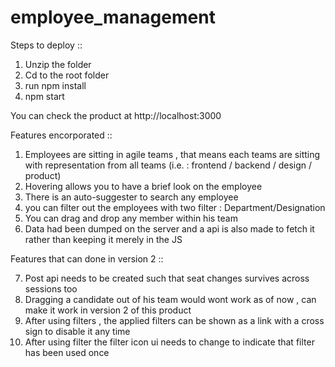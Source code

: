 # employee_management

Steps to deploy ::

1) Unzip the folder 
2) Cd to the root folder
3) run npm install
4) npm start

You can check the product at http://localhost:3000


Features encorporated ::

1) Employees are sitting in agile teams , that means each teams are sitting with representation from all teams (i.e. : frontend / backend / design / product)
2) Hovering allows you to have a brief look on the employee
3) There is an auto-suggester to search any employee
4) you can filter out the employees with two filter : Department/Designation
5) You can drag and drop any member within his team 
6) Data had been dumped on the server and a api is also made to fetch it rather than keeping it merely in the JS

Features that can done in version 2 ::


7) Post api needs to be created such that seat changes survives across sessions too 
8) Dragging a candidate out of his team would wont work as of now , can make it work in version 2 of this product 
9) After using filters , the applied filters can be shown as a link with a cross sign to disable it any time 
10) After using filter the filter icon ui needs to change to indicate that filter has been used once


